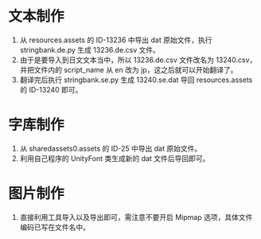 # 文本制作 
1. 从 resources.assets 的 ID-13236 中导出 dat 原始文件，执行 stringbank.de.py 生成 13236.de.csv 文件。
2. 由于是要导入到日文文本当中，所以 13236.de.csv 文件改名为 13240.csv，并把文件内的 script_name 从 en 改为 jp，这之后就可以开始翻译了。
3. 翻译完后执行 stringbank.se.py 生成 13240.se.dat 导回 resources.assets 的 ID-13240 即可。

# 字库制作
1. 从 sharedassets0.assets 的 ID-25 中导出 dat 原始文件。
2. 利用自己程序的 UnityFont 类生成新的 dat 文件后导回即可。

# 图片制作 
1. 直接利用工具导入以及导出即可，需注意不要开启 Mipmap 选项，具体文件编码已写在文件名中。